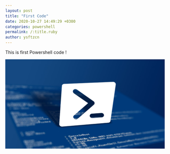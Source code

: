 ```yaml
---
layout: post
title: "First Code"
date: 2020-10-27 14:49:29 +0300
categories: powershell
permalink: /:title.ruby
author: ysftzcn
---
```


This is first Powershell code !

![My helpful screenshot](/assets/powershell.jpg)
